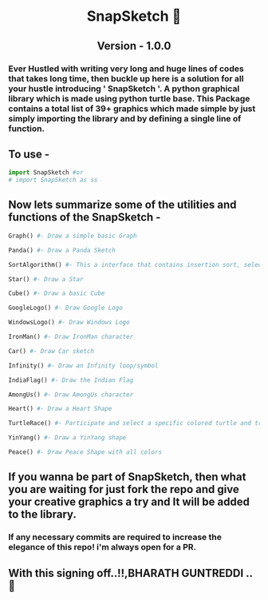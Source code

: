 <center><h1>SnapSketch 🤞</h1></center>
<center><h2>Version - 1.0.0</h2></center>
<h3>
Ever Hustled with writing very long and huge lines of codes that takes long time, then buckle up here is a solution for all your hustle introducing ' SnapSketch '. A python graphical library which is made using python turtle base. This Package contains a total list of 39+ graphics which made simple by just simply importing the library and by defining a single line of function.</h3>

## To use - 
```python
import SnapSketch #or
# import SnapSketch as ss
```
## Now lets summarize some of the utilities and functions of the SnapSketch - 
```python
Graph() #- Draw a simple basic Graph

Panda() #- Draw a Panda Sketch

SortAlgorithm() #- This a interface that contains insertion sort, selection sort and many more and select the required sorting algorithm and sort the specified poles

Star() #- Draw a Star

Cube() #- Draw a basic Cube

GoogleLogo() #- Draw Google Logo

WindowsLogo() #- Draw Windows Logo

IronMan() #- Draw IronMan character

Car() #- Draw Car sketch

Infinity() #- Draw an Infinity loop/symbol

IndiaFlag() #- Draw the Indian Flag

AmongUs() #- Draw AmongUs character 

Heart() #- Draw a Heart Shape

TurtleRace() #- Participate and select a specific colored turtle and try to win the race

YinYang() #- Draw a YinYang shape 

Peace() #- Draw Peace Shape with all colors
```

## If you wanna be part of SnapSketch, then what you are waiting for just fork the repo and give your creative graphics a try and It will be added to the library.

<h3>If any necessary commits are required to increase the elegance of this repo! i'm always open for a PR.</h3>

### <h2>With this signing off..!!,BHARATH GUNTREDDI ..🤞</h2>
